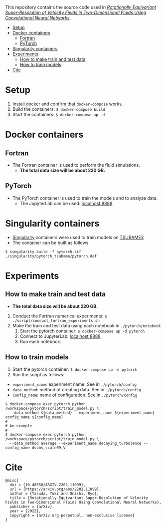 This repository contains the source code used in [*Rotationally Equivariant Super-Resolution of Velocity Fields in Two-Dimensional Fluids Using Convolutional Neural Networks*](https://arxiv.org/abs/2202.11099).

- [Setup](#setup)
- [Docker containers](#docker-containers)
  - [Fortran](#fortran)
  - [PyTorch](#pytorch)
- [Singularity containers](#singularity-containers)
- [Experiments](#experiments)
  - [How to make train and test data](#how-to-make-train-and-test-data)
  - [How to train models](#how-to-train-models)
- [Cite](#cite)

# Setup

1. Install [docker](https://www.docker.com/) and confirm that `docker-compose` works.
2. Build the containers: `$ docker-compose build`
3. Start the containers: `$ docker-compose up -d`

# Docker containers

## Fortran

- The Fortran container is used to perform the fluid simulations.
  - **The total data size will be about 220 GB.**

## PyTorch

- The PyTorch container is used to train the models and to analyze data.
  - The JupyterLab can be used: [localhost:8888](http://localhost:8888/)

# Singularity containers

- [Singularity](https://sylabs.io/guides/3.0/user-guide/) containers were used to train models on [TSUBAME3](https://www.gsic.titech.ac.jp/en)
- The container can be built as follows
```
$ singularity build -f pytorch.sif ./singularity/pytorch_tsubame/pytorch.def
```

# Experiments

## How to make train and test data

- **The total data size will be about 220 GB.**

1. Conduct the Fortran numerical experiments: `$ ./script/conduct_fortran_experiments.sh`
2. Make the train and test data using each notebook in `./pytorch/notebook`
   1. Start the pytorch container: `$ docker-compose up -d pytorch`
   2. Connect to JupyterLab: [localhost:8888](http://localhost:8888/)
   3. Run each notebook.

## How to train models

1. Start the pytorch container: `$ docker-compose up -d pytorch`
2. Run the script as follows:
  - `experiment_name`: experiment name. See in `./pytorch/config`
  - `data_method`: method of creating data. See in `./pytorch/config`
  - `config_name`: name of configuration. See in `./pytorch/config`

```
$ docker-compose exec pytorch python /workspace/pytorch/script/train_model.py \
  --data_method ${data_method} --experiment_name ${experiment_name} --config_name ${config_name}
#
# An example
#
$ docker-compose exec pytorch python /workspace/pytorch/script/train_model.py \
  --data_method average --experiment_name decaying_turbulence --config_name dscms_scale09_V
```

# Cite

```
@misc{
  doi = {10.48550/ARXIV.2202.11099},
  url = {https://arxiv.org/abs/2202.11099},
  author = {Yasuda, Yuki and Onishi, Ryo},
  title = {Rotationally Equivariant Super-Resolution of Velocity Fields in Two-Dimensional Fluids Using Convolutional Neural Networks},
  publisher = {arXiv},
  year = {2022},
  copyright = {arXiv.org perpetual, non-exclusive license}
}
```